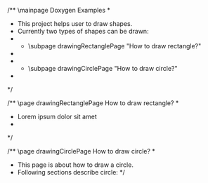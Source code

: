 /** \mainpage Doxygen Examples
 *
 * This project helps user to draw shapes.
 * Currently two types of shapes can be drawn:
 * - \subpage drawingRectanglePage "How to draw rectangle?"
 *
 * - \subpage drawingCirclePage "How to draw circle?"
 *
 */ 

/** \page drawingRectanglePage How to draw rectangle?
 *
 * Lorem ipsum dolor sit amet
 *
 */

/** \page drawingCirclePage How to draw circle?
 *
 * This page is about how to draw a circle.
 * Following sections describe circle:
 */